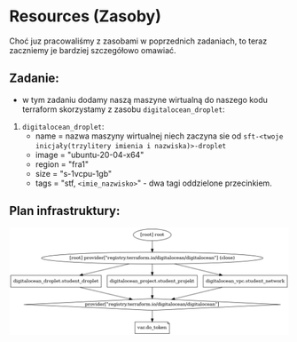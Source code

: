 # Resources (Zasoby)

Choć juz pracowaliśmy z zasobami w poprzednich zadaniach, to teraz zaczniemy je bardziej szczegółowo omawiać.

## Zadanie:

- w tym zadaniu dodamy naszą maszyne wirtualną do naszego kodu terraform skorzystamy z zasobu `digitalocean_droplet`:
1. `digitalocean_droplet`:
    - name = nazwa maszyny wirtualnej niech zaczyna sie od `sft-<twoje inicjały(trzylitery imienia i nazwiska)>-droplet`
    - image = "ubuntu-20-04-x64"
    - region = "fra1"
    - size = "s-1vcpu-1gb"
    - tags = "stf, `<imie_nazwisko>`" - dwa tagi oddzielone przecinkiem.

## Plan infrastruktury:
![PNG GRAPH](/001_terraform_workflow/004_resources/digitalocean_example/graph.png "Przykład graficzny konfiguracji")